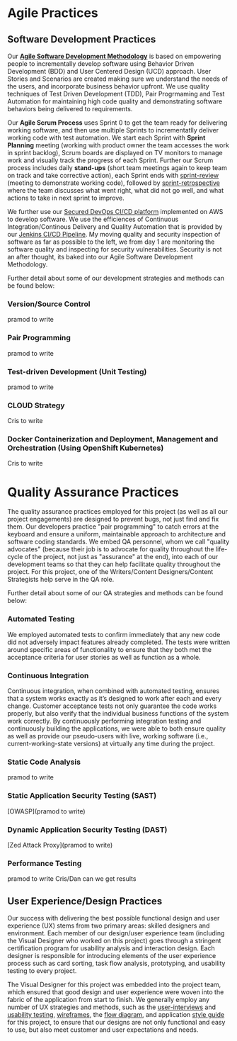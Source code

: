 Agile Practices
===============

## Software Development Practices

Our [**Agile Software Development Methodology**](https://github.com/SalientCRGT/fec-ef-app/blob/master/docs/pictures/SalientAgileScrumProcess.png) is based on empowering  people to incrementally develop software using Behavior Driven Development (BDD) and User Centered Design (UCD) approach. User Stories and Scenarios are created making sure we understand the needs of the users, and incorporate business behavior upfront.  We use quality techniques of Test Driven Development (TDD), Pair Progrmaming and Test Automation for maintaining high code quality and demonstrating software behaviors being delivered to requirements.

Our **Agile Scrum Process** uses Sprint 0 to get the team ready for delivering working software, and then use multiple Sprints to incrementatlly deliver working code with test automation. We start each Sprint with **Sprint Planning** meeting (working with product owner the team accesses the work in sprint backlog), Scrum boards are displayed on TV monitors to manage work and visually track the progress of each Sprint. Further our Scrum process includes daily **stand-ups** (short team meetings again to keep team on track and take corrective action), each Sprint ends with [sprint-review](https://github.com/SalientCRGT/fec-ef-app/blob/master/docs/jira/test) (meeting to demonstrate working code), followed by [sprint-retrospective](https://github.com/SalientCRGT/fec-ef-app/blob/master/docs/jira/test) where the team discusses what went right, what did not go well, and what actions to take in next sprint to improve.

We further use our [Secured DevOps CI/CD platform](https://github.com/SalientCRGT/fec-ef-app/blob/master/docs/pictures/SalientCRGT%20SecDevOps.png) implemented on AWS to develop software. We use the efficiences of Continuous Integration/Continous Delivery and Quality Automation that is provided by our [Jenkins CI/CD Pipeline](https://github.com/SalientCRGT/fec-ef-app/blob/master/docs/pictures/SalientCRGT%20Jenkins%20Pipeline.png). My moving quality and security inspection of software as far as possible to the left, we from day 1 are monitoring the software quality and inspecting for security vulnerabilities. Security is not an after thought, its baked into our Agile Software Development Methodology.


Further detail about some of our development strategies and methods can be found below:

### Version/Source Control
pramod to write

### Pair Programming
pramod to write

### Test-driven Development (Unit Testing)
pramod to write

### CLOUD Strategy 
Cris to write

### Docker Containerization and Deployment, Management and Orchestration (Using OpenShift Kubernetes)
Cris to write

Quality Assurance Practices
===========================

The quality assurance practices employed for this project (as well as all our project engagements) are designed to prevent bugs, not just find and fix them. Our developers practice "pair programming" to catch errors at the keyboard and ensure  a uniform, maintainable approach to architecture and software coding standards. We embed QA personnel, whom we call "quality advocates" (because their job is to advocate for quality throughout the life-cycle of the project, not just as "assurance" at the end), into each of our development teams so that they can help facilitate quality throughout the project. For this project, one of the Writers/Content Designers/Content Strategists help serve in the QA role.

Further detail about some of our QA strategies and methods can be found below:

### Automated Testing

We employed automated tests to confirm immediately that any new code did not adversely impact features already completed. The tests were written around specific areas of functionality to ensure that they both met the acceptance criteria for user stories as well as function as a whole. 

### Continuous Integration 

Continuous integration, when combined with automated testing, ensures that a system works exactly as it’s designed to work after each and every change. Customer acceptance tests not only guarantee the code works properly, but also verify that the individual business functions of the system work correctly. By continuously performing integration testing and continuously building the applications, we were able to both ensure quality as well as provide our pseudo-users with live, working software (i.e., current-working-state versions) at virtually any time during the project.

### Static Code Analysis
pramod to write

### Static Application Security Testing (SAST)
[OWASP](pramod to write)

### Dynamic Application Security Testing (DAST)
[Zed Attack Proxy](pramod to write)

### Performance Testing
pramod to write
Cris/Dan can we get results

## User Experience/Design Practices

Our success with delivering the best possible functional design and user experience (UX) stems from two primary areas: skilled designers and environment. Each member of our design/user experience team (including the Visual Designer who worked on this project) goes through a stringent certification program for usability analysis and interaction design. Each designer is responsible for introducing elements of the user experience process such as card sorting, task flow analysis, prototyping, and usability testing to every project. 

The Visual Designer for this project was embedded into the project team, which ensured that good design and user experience were woven into the fabric of the application from start to finish. We generally employ any number of UX strategies and methods, such as the [user-interviews]() and [usability testing](), [wireframes](), the [flow diagram](), and application [style guide]() for this project, to ensure that our designs are not only functional and easy to use, but also meet customer and user expectations and needs.
